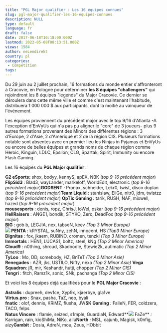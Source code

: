```yaml
---
title: "PGL Major qualifier : Les 16 équipes connues"
slug: pgl-major-qualifier-les-16-equipes-connues
description: NULL
type: default
language: fr
draft: false
date: 2017-06-18T10:18:00.000Z
lastmod: 2022-05-08T08:13:51.000Z
views: 1584
author: neLendirekt
country: pl
categories:
 - Compétition
tags:
---
```

Du 29 juin au 2 juillet prochain, 16 formations du monde entier s'affronteront à Cracovie, en Pologne pour déterminer **les 8 équipes "challengers"** qui rejoindront les 8 équipes "legends" du Major Cracovie. Ce dernier se déroulera dans cette même ville et comme c'est maintenant l'habitude, distribuera 1 000 000 $ aux participants, dont la moitié au vainqueur de l'événement.

Les équipes proviennent du précédent major avec le top 9/16 d'Atlanta -A l'exception d'EnVyUs qui n'a pas pu aligner le "core" de 3 joueurs- plus 9 autres formations provenant des Minors des différentes régions : 3 d'Europe, 2 d'Asie, 2 d'Amérique et 2 de la région CIS. Plusieurs formations notable sont absentes avec en premier lieu les Ninjas in Pyjamas et EnVyUs ou encore de belles équipes et grands noms de chaque région comme Heroic, Kinguin, LDLC, Epsilon, CLG, Spartak, Spirit, Immunity ou encore Flash Gaming.

Les 16 équipes du **PGL Major qualifier** : 

**G2 eSports:** shox, bodyy, kennyS, apEX, NBK (_top 9-16 précédent major_)  
**FlipSid3** : Blad3, wayLander, markeloff, WorldEdit, electronic (_top 9-16 précédent major_)**GODSENT** _:_ Pronax, schneider, Lekr0, twist, disco doplan (_top 9-16 précédent major_)**Team Liquid :** stanislaw, EliGe, nitr0, jdm, twistzz (_top 9-16 précédent major_) **OpTic Gaming** _:_ tarik, RUSH, NAF, mixwell, hazed (_top 9-16 précédent major_)   
**mousesports** : denis, ropz, ChrisJ, loWel, oskar (_top 9-16 précédent major_)  
**HellRaisers** : ANGE1, bondik, STYKO, Zero, DeadFox (_top 9-16 précédent major_)  
**BIG** : gob b, LEGJIA, nex, tabseN, keev _(Top 3 Minor Europe)_  
**![](/storage/countries/flag/europe_flag_580d21b984714.gif) PENTA** : kRYSTAL, suNny, zehN, innocent, HS _(Top3 Minor Europe)_  
**Dignitas** : fox, jkaem, RUBINO, cromen, tenzki _(Top 3 Minor Europe)_  
**Immortals** : HEN1, LUCAS1, boltz, steel, kNg _(Top 2 Minor America)_  
**Cloud9** : n0thing, shroud, Skadoodle, Stewie2k, autimatic _(Top 2 Minor America)_  
**TyLoo** : Mo, DD, somebody, HZ, BnTeT _(Top 2 Minor Asie)_  
**Renegades** : AZR, jks, USTILO, Nifty, nexa _(Top 2 Minor Asie)_ 
**Vega Squadron**: jR, mir, Keshandr, hutji, chopper _(Top 2 Minor CIS)_  
**Tengri** : fitch, Ramz1k, sonic, SNk, pachanga _(Top 2 Minor CIS)_

 Et voici les 8 équipes déjà qualifiées pour le **PGL Major Cracovie** :

**Astralis** : dupreeh, dev1ce, Xyp9x, kjaerbye, gla1ve  
**Virtus.pro** : Snax, pasha, TaZ, neo, byali  
**fnatic** : olof, dennis, KRiMZ, flusha, JW**SK Gaming** _:_ FalleN, FER, coldzera, TACO, felps  
**Natus Vincere** : flamie, seized, s1mple, GuardiaN, Edward**![](/storage/countries/flag/europe_flag_580d21b984714.gif) FaZe** _:_ Karrigan, rain, kioShiMa, NiKo, allu**North** _:_ MSL, cajunb, Magisk, k0nfig, aizy**Gambit** _:_ Dosia, AdreN, mou, Zeus, HObbit
